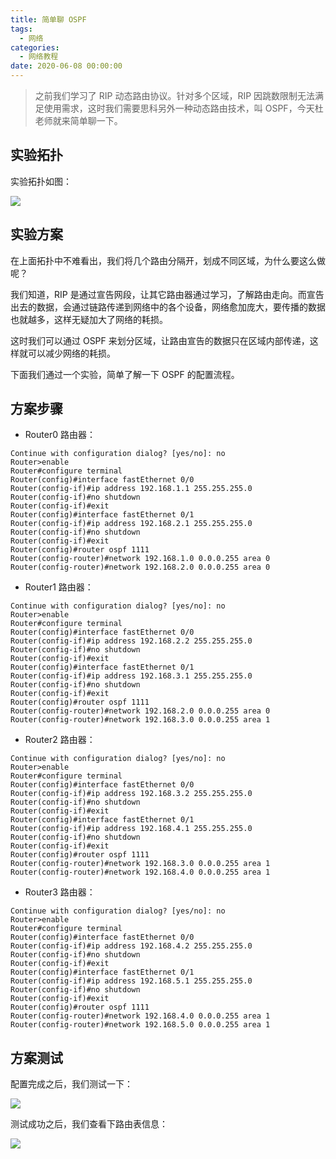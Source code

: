 ```yaml
---
title: 简单聊 OSPF
tags:
  - 网络
categories:
  - 网络教程
date: 2020-06-08 00:00:00
---
```


> 之前我们学习了 RIP 动态路由协议。针对多个区域，RIP 因跳数限制无法满足使用需求，这时我们需要思科另外一种动态路由技术，叫 OSPF，今天杜老师就来简单聊一下。

<!-- more -->

## 实验拓扑

实验拓扑如图：

![](https://cdn.dusays.com/2020/06/229-1.jpg)

## 实验方案

在上面拓扑中不难看出，我们将几个路由分隔开，划成不同区域，为什么要这么做呢？

我们知道，RIP 是通过宣告网段，让其它路由器通过学习，了解路由走向。而宣告出去的数据，会通过链路传递到网络中的各个设备，网络愈加庞大，要传播的数据也就越多，这样无疑加大了网络的耗损。

这时我们可以通过 OSPF 来划分区域，让路由宣告的数据只在区域内部传递，这样就可以减少网络的耗损。

下面我们通过一个实验，简单了解一下 OSPF 的配置流程。

## 方案步骤

* Router0 路由器：

```
Continue with configuration dialog? [yes/no]: no
Router>enable
Router#configure terminal
Router(config)#interface fastEthernet 0/0
Router(config-if)#ip address 192.168.1.1 255.255.255.0
Router(config-if)#no shutdown
Router(config-if)#exit
Router(config)#interface fastEthernet 0/1
Router(config-if)#ip address 192.168.2.1 255.255.255.0
Router(config-if)#no shutdown
Router(config-if)#exit
Router(config)#router ospf 1111
Router(config-router)#network 192.168.1.0 0.0.0.255 area 0
Router(config-router)#network 192.168.2.0 0.0.0.255 area 0
```

* Router1 路由器：

```
Continue with configuration dialog? [yes/no]: no
Router>enable
Router#configure terminal
Router(config)#interface fastEthernet 0/0
Router(config-if)#ip address 192.168.2.2 255.255.255.0
Router(config-if)#no shutdown
Router(config-if)#exit
Router(config)#interface fastEthernet 0/1
Router(config-if)#ip address 192.168.3.1 255.255.255.0
Router(config-if)#no shutdown
Router(config-if)#exit
Router(config)#router ospf 1111
Router(config-router)#network 192.168.2.0 0.0.0.255 area 0
Router(config-router)#network 192.168.3.0 0.0.0.255 area 1
```

* Router2 路由器：

```
Continue with configuration dialog? [yes/no]: no
Router>enable
Router#configure terminal
Router(config)#interface fastEthernet 0/0
Router(config-if)#ip address 192.168.3.2 255.255.255.0
Router(config-if)#no shutdown
Router(config-if)#exit
Router(config)#interface fastEthernet 0/1
Router(config-if)#ip address 192.168.4.1 255.255.255.0
Router(config-if)#no shutdown
Router(config-if)#exit
Router(config)#router ospf 1111
Router(config-router)#network 192.168.3.0 0.0.0.255 area 1
Router(config-router)#network 192.168.4.0 0.0.0.255 area 1
```

* Router3 路由器：

```
Continue with configuration dialog? [yes/no]: no
Router>enable
Router#configure terminal
Router(config)#interface fastEthernet 0/0
Router(config-if)#ip address 192.168.4.2 255.255.255.0
Router(config-if)#no shutdown
Router(config-if)#exit
Router(config)#interface fastEthernet 0/1
Router(config-if)#ip address 192.168.5.1 255.255.255.0
Router(config-if)#no shutdown
Router(config-if)#exit
Router(config)#router ospf 1111
Router(config-router)#network 192.168.4.0 0.0.0.255 area 1
Router(config-router)#network 192.168.5.0 0.0.0.255 area 1
```

## 方案测试

配置完成之后，我们测试一下：

![](https://cdn.dusays.com/2020/06/229-2.jpg)

测试成功之后，我们查看下路由表信息：

![](https://cdn.dusays.com/2020/06/229-3.jpg)